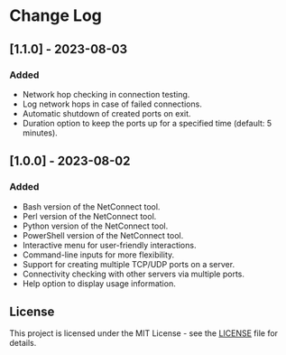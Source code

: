 # Change Log

## [1.1.0] - 2023-08-03

### Added

- Network hop checking in connection testing.
- Log network hops in case of failed connections.
- Automatic shutdown of created ports on exit.
- Duration option to keep the ports up for a specified time (default: 5 minutes).

## [1.0.0] - 2023-08-02

### Added

- Bash version of the NetConnect tool.
- Perl version of the NetConnect tool.
- Python version of the NetConnect tool.
- PowerShell version of the NetConnect tool.
- Interactive menu for user-friendly interactions.
- Command-line inputs for more flexibility.
- Support for creating multiple TCP/UDP ports on a server.
- Connectivity checking with other servers via multiple ports.
- Help option to display usage information.

## License

This project is licensed under the MIT License - see the [LICENSE](LICENSE) file for details.
